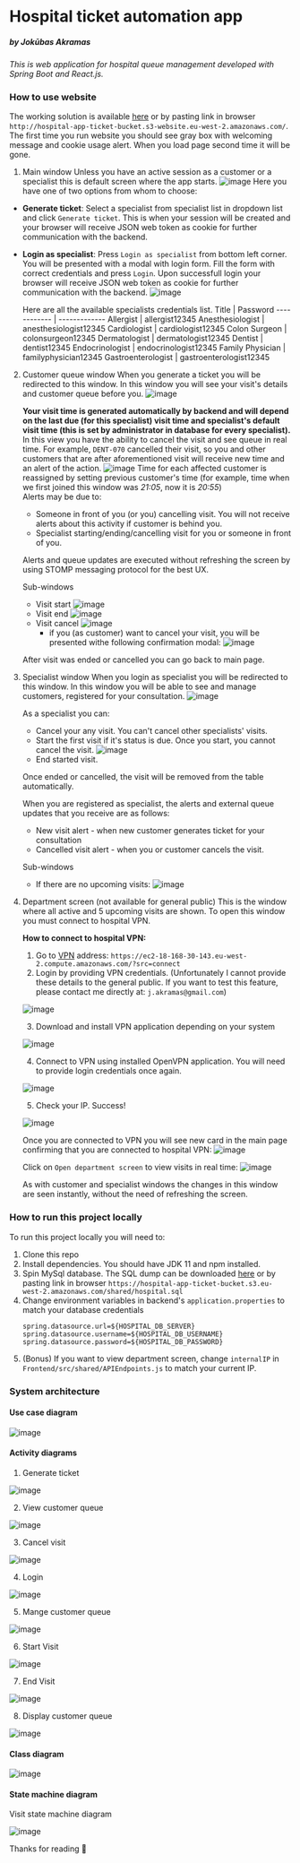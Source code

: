 # **Hospital ticket automation app**
##### by Jokūbas Akramas
_This is web application for hospital queue management developed with Spring Boot and React.js._
### How to use  website
The working solution is available [here](http://hospital-app-ticket-bucket.s3-website.eu-west-2.amazonaws.com/) or by pasting link in browser `http://hospital-app-ticket-bucket.s3-website.eu-west-2.amazonaws.com/`. The first time you run website you should see gray box with welcoming message and cookie usage alert. When you load page second time it will be gone.
1. Main window
Unless you have an active session as a customer or a specialist this is default screen where the app starts.
![image](https://user-images.githubusercontent.com/47061836/113435475-8ef5c080-93eb-11eb-87ce-755b352f9ba4.png)
Here you have one of two options from whom to choose:
- __Generate ticket__:  Select a specialist from specialist list in dropdown list and click `Generate ticket`. This is when your session will be created and your browser will receive JSON web token as cookie for further communication with the backend.
- __Login as specialist__:  Press `Login as specialist` from bottom left corner. You will be presented with a modal with login form. Fill the form with correct credentials and press `Login`. Upon successfull login your browser will receive JSON web token as cookie for further communication with the backend.
![image](https://user-images.githubusercontent.com/47061836/113436095-bbf6a300-93ec-11eb-9a7f-8f22268dd35e.png)
    
    Here are all the available specialists credentials list.
    Title | Password
    ------------ | -------------
    Allergist | allergist12345
    Anesthesiologist | anesthesiologist12345
    Cardiologist | cardiologist12345
    Colon Surgeon | colonsurgeon12345
    Dermatologist | dermatologist12345
    Dentist | dentist12345
    Endocrinologist | endocrinologist12345
    Family Physician | familyphysician12345
    Gastroenterologist | gastroenterologist12345

2. Customer queue window
    When you generate a ticket you will be redirected to this window. In this window you will see your visit's details and customer queue before you.
    ![image](https://user-images.githubusercontent.com/47061836/113437936-3ecd2d00-93f0-11eb-913e-8e016c031f73.png)
    
    __Your visit time is generated automatically by backend and will depend on the last due (for this specialist) visit time and specialist's default visit time (this is set by administrator in database for every specialist).__
    In this view you have the ability to cancel the visit and see queue in real time. For example, `DENT-070` cancelled their visit, so you and other customers that are after aforementioned visit will receive new time and an alert of the action. 
    ![image](https://user-images.githubusercontent.com/47061836/113437978-54425700-93f0-11eb-9e77-9ee1243ebd33.png)
    Time for each affected customer is reassigned by setting previous customer's time (for example, time when we first joined this window was *21:05*, now it is *20:55*)  
    Alerts may be due to:
    - Someone in front of you (or you) cancelling visit. You will not receive alerts about this activity if customer is behind you.
    - Specialist starting/ending/cancelling visit for you or someone in front of you.
    
    Alerts and queue updates are executed without refreshing the screen by using STOMP messaging protocol for the best UX.

    Sub-windows
    - Visit start
    ![image](https://user-images.githubusercontent.com/47061836/113438929-3fff5980-93f2-11eb-801d-c8513d601f22.png)
    - Visit end
    ![image](https://user-images.githubusercontent.com/47061836/113438945-48f02b00-93f2-11eb-9332-96f52cb9e6b0.png)
    - Visit cancel
    ![image](https://user-images.githubusercontent.com/47061836/113439030-6a511700-93f2-11eb-8fed-a598ad870141.png)
        - if you (as customer) want to cancel your visit, you will be presented withe following confirmation modal:
    ![image](https://user-images.githubusercontent.com/47061836/113439008-61604580-93f2-11eb-96f2-cff683e38a82.png)
    
    After visit was ended or cancelled you can go back to main page. 
    
3. Specialist window
    When you login as specialist you will be redirected to this window. In this window you will be able to see and manage customers, registered for your consultation.
    ![image](https://user-images.githubusercontent.com/47061836/113440632-7a1e2a80-93f5-11eb-9d7d-253a9208e916.png)
    
    As a specialist you can:
    - Cancel your any visit. You can't cancel other specialists' visits.
    - Start the first visit if it's status is due. Once you start, you cannot cancel the visit.
      ![image](https://user-images.githubusercontent.com/47061836/113441383-df265000-93f6-11eb-8056-6452d24f99b1.png)
    - End started visit. 
    
    Once ended or cancelled, the visit will be removed from the table automatically.

    When you are registered as specialist, the alerts and external queue updates that you receive are as follows:
    - New visit alert - when new customer generates ticket for your consultation
    - Cancelled visit alert - when you or customer cancels the visit.
    
    Sub-windows
    - If there are no upcoming visits:
    ![image](https://user-images.githubusercontent.com/47061836/113441423-f8c79780-93f6-11eb-8d54-0172ffdbbe08.png)
4. Department screen (not available for general public)
    This is the window where all active and 5 upcoming visits are shown. To open this window you must connect to hospital VPN.
    
    **How to connect to hospital VPN:**
    1. Go to [VPN](https://ec2-18-168-30-143.eu-west-2.compute.amazonaws.com/?src=connect) address: `https://ec2-18-168-30-143.eu-west-2.compute.amazonaws.com/?src=connect`
    2. Login by providing VPN credentials. (Unfortunately I cannot provide these details to the general public. If you want to test this feature, please contact me directly at: `j.akramas@gmail.com`)
    
    ![image](https://user-images.githubusercontent.com/47061836/113443411-9bcde080-93fa-11eb-9eae-28cce3d6c648.png)
    
    3. Download and install VPN application depending on your system
    
    ![image](https://user-images.githubusercontent.com/47061836/113443928-8b6a3580-93fb-11eb-9c03-7e4bea077481.png)
    
    4. Connect to VPN using installed OpenVPN application. You will need to provide login credentials once again. 
    
    ![image](https://user-images.githubusercontent.com/47061836/113444558-cae55180-93fc-11eb-83f1-3f08bd9a6495.png)
    
    5. Check your IP. Success!
    
    ![image](https://user-images.githubusercontent.com/47061836/113444609-e2243f00-93fc-11eb-8f3d-62debb76a65b.png)

    Once you are connected to VPN you will see new card in the main page confirming that you are connected to hospital VPN:
    ![image](https://user-images.githubusercontent.com/47061836/113444749-2b748e80-93fd-11eb-9008-da6e1df94756.png)
    
    Click on `Open department screen` to view visits in real time:
    ![image](https://user-images.githubusercontent.com/47061836/113445028-b6ee1f80-93fd-11eb-8afb-71bbfced5692.png)
    
    As with customer and specialist windows the changes in this window are seen instantly, without the need of refreshing the screen. 

### How to run this project locally
To run this project locally you will need to:
1. Clone this repo
2. Install dependencies. You should have JDK 11 and npm installed.
3. Spin MySql database. The SQL dump can be downloaded [here](https://hospital-app-ticket-bucket.s3.eu-west-2.amazonaws.com/shared/hospital.sql) or by pasting link in browser `https://hospital-app-ticket-bucket.s3.eu-west-2.amazonaws.com/shared/hospital.sql`
4. Change environment variables in backend's `application.properties` to match your database credentials
    ```
    spring.datasource.url=${HOSPITAL_DB_SERVER}
    spring.datasource.username=${HOSPITAL_DB_USERNAME}
    spring.datasource.password=${HOSPITAL_DB_PASSWORD}
    ```
5. (Bonus) If you want to view department screen, change `internalIP` in `Frontend/src/shared/APIEndpoints.js` to match your current IP.
### System architecture

#### Use case diagram
![image](https://user-images.githubusercontent.com/47061836/113449715-2288ba80-9407-11eb-9842-3a83669cfb9f.png)
#### Activity diagrams
1. Generate ticket

![image](https://user-images.githubusercontent.com/47061836/113449889-7abfbc80-9407-11eb-8cce-d8133fa14c8a.png)

2. View customer queue

![image](https://user-images.githubusercontent.com/47061836/113450046-cb371a00-9407-11eb-9bff-67fccd6382d8.png)

3. Cancel visit

![image](https://user-images.githubusercontent.com/47061836/113450092-e4d86180-9407-11eb-84c7-8ca960444f79.png)

4. Login

![image](https://user-images.githubusercontent.com/47061836/113450142-fc174f00-9407-11eb-869a-c45356b3ff5d.png)

5. Mange customer queue

![image](https://user-images.githubusercontent.com/47061836/113450184-10f3e280-9408-11eb-898e-81f5f740abe3.png)

6. Start Visit

![image](https://user-images.githubusercontent.com/47061836/113450217-1f41fe80-9408-11eb-9dcd-d7228677a789.png)

7. End Visit

![image](https://user-images.githubusercontent.com/47061836/113450247-2ec14780-9408-11eb-8006-b131afb4fb33.png)

8. Display customer queue

![image](https://user-images.githubusercontent.com/47061836/113450297-413b8100-9408-11eb-8225-04b5494e46dd.png)

#### Class diagram

![image](https://user-images.githubusercontent.com/47061836/113450598-e5252c80-9408-11eb-99c9-746bf1c3d881.png)

#### State machine diagram

Visit state machine diagram

![image](https://user-images.githubusercontent.com/47061836/113490000-292f3480-94d0-11eb-8e25-8a8e910e95ba.png)

Thanks for reading :slightly_smiling_face:	
